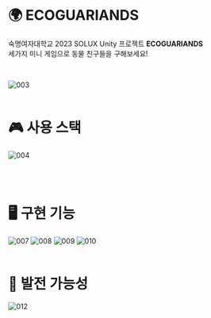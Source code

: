 # 🌍 ECOGUARIANDS
숙명여자대학교 2023 SOLUX Unity 프로젝트 **ECOGUARIANDS** </br>
세가지 미니 게임으로 동물 친구들을 구해보세요!

</br>

![003](https://github.com/user-attachments/assets/d95490d5-591b-45bc-96a6-117fc7c05366)
</br></br>
# 🎮 사용 스택
![004](https://github.com/user-attachments/assets/f9762116-572b-495c-9c3b-2250c5e9ffb1)

</br></br>

# 🖥️ 구현 기능
![007](https://github.com/user-attachments/assets/becdba1d-03d8-4b65-b735-bd54d3bad988)
![008](https://github.com/user-attachments/assets/a78d1b2c-ba73-4d79-be38-72f8488a9061)
![009](https://github.com/user-attachments/assets/ae442548-7f00-4d0f-bad7-e620c45b3159)
![010](https://github.com/user-attachments/assets/f2cedb39-fc96-49a1-b065-e2d9dbe3cc7d)
</br></br>
# 🚀 발전 가능성
![012](https://github.com/user-attachments/assets/10711e55-9170-491b-a380-759e655a95d8)

